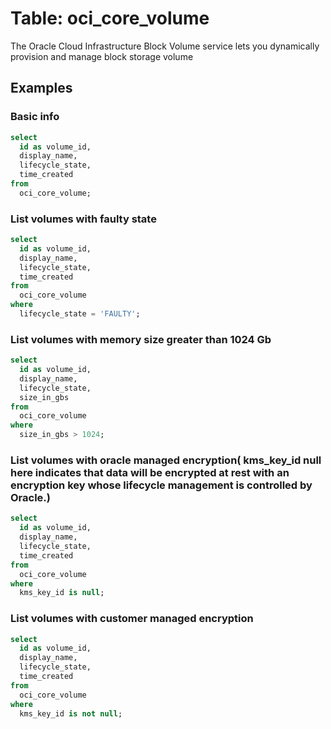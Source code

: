 # Table: oci_core_volume

The Oracle Cloud Infrastructure Block Volume service lets you dynamically provision and manage block storage volume

## Examples

### Basic info

```sql
select
  id as volume_id,
  display_name,
  lifecycle_state,
  time_created
from
  oci_core_volume;
```


### List volumes with faulty state

```sql
select
  id as volume_id,
  display_name,
  lifecycle_state,
  time_created
from
  oci_core_volume
where
  lifecycle_state = 'FAULTY';
```


### List volumes with memory size greater than 1024 Gb

```sql
select
  id as volume_id,
  display_name,
  lifecycle_state,
  size_in_gbs
from
  oci_core_volume
where
  size_in_gbs > 1024;
```


### List volumes with oracle managed encryption( kms_key_id null here indicates that data will be encrypted at rest with an encryption key whose lifecycle management is controlled by Oracle.)

```sql
select
  id as volume_id,
  display_name,
  lifecycle_state,
  time_created
from
  oci_core_volume
where
  kms_key_id is null;
```


### List volumes with customer managed encryption

```sql
select
  id as volume_id,
  display_name,
  lifecycle_state,
  time_created
from
  oci_core_volume
where
  kms_key_id is not null;
```